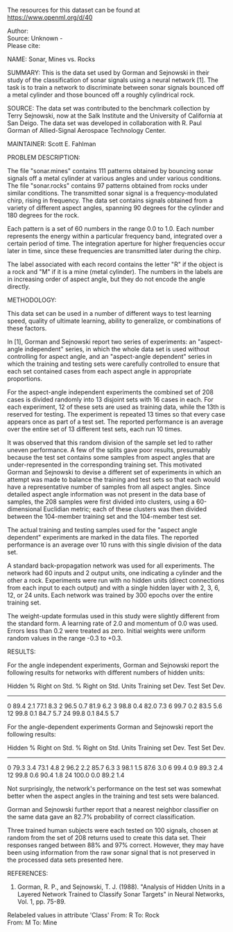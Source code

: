 The resources for this dataset can be found at https://www.openml.org/d/40

Author:   
Source: Unknown -   
Please cite:   

NAME: Sonar, Mines vs. Rocks
 
 SUMMARY: This is the data set used by Gorman and Sejnowski in their study
 of the classification of sonar signals using a neural network [1].  The
 task is to train a network to discriminate between sonar signals bounced
 off a metal cylinder and those bounced off a roughly cylindrical rock.
 
 SOURCE: The data set was contributed to the benchmark collection by Terry
 Sejnowski, now at the Salk Institute and the University of California at
 San Deigo.  The data set was developed in collaboration with R. Paul
 Gorman of Allied-Signal Aerospace Technology Center.
 
 MAINTAINER: Scott E. Fahlman
 
 PROBLEM DESCRIPTION:
 
 The file "sonar.mines" contains 111 patterns obtained by bouncing sonar
 signals off a metal cylinder at various angles and under various
 conditions.  The file "sonar.rocks" contains 97 patterns obtained from
 rocks under similar conditions.  The transmitted sonar signal is a
 frequency-modulated chirp, rising in frequency.  The data set contains
 signals obtained from a variety of different aspect angles, spanning 90
 degrees for the cylinder and 180 degrees for the rock.
 
 Each pattern is a set of 60 numbers in the range 0.0 to 1.0.  Each number
 represents the energy within a particular frequency band, integrated over
 a certain period of time.  The integration aperture for higher frequencies
 occur later in time, since these frequencies are transmitted later during
 the chirp.
 
 The label associated with each record contains the letter "R" if the object
 is a rock and "M" if it is a mine (metal cylinder).  The numbers in the
 labels are in increasing order of aspect angle, but they do not encode the
 angle directly.
 
 METHODOLOGY: 
 
 This data set can be used in a number of different ways to test learning
 speed, quality of ultimate learning, ability to generalize, or combinations
 of these factors.
 
 In [1], Gorman and Sejnowski report two series of experiments: an
 "aspect-angle independent" series, in which the whole data set is used
 without controlling for aspect angle, and an "aspect-angle dependent"
 series in which the training and testing sets were carefully controlled to
 ensure that each set contained cases from each aspect angle in
 appropriate proportions.
 
 For the aspect-angle independent experiments the combined set of 208 cases
 is divided randomly into 13 disjoint sets with 16 cases in each.  For each
 experiment, 12 of these sets are used as training data, while the 13th is
 reserved for testing.  The experiment is repeated 13 times so that every
 case appears once as part of a test set.  The reported performance is an
 average over the entire set of 13 different test sets, each run 10 times.
 
 It was observed that this random division of the sample set led to rather
 uneven performance.  A few of the splits gave poor results, presumably
 because the test set contains some samples from aspect angles that are
 under-represented in the corresponding training set.  This motivated Gorman
 and Sejnowski to devise a different set of experiments in which an attempt
 was made to balance the training and test sets so that each would have a
 representative number of samples from all aspect angles.  Since detailed
 aspect angle information was not present in the data base of samples, the
 208 samples were first divided into clusters, using a 60-dimensional
 Euclidian metric; each of these clusters was then divided between the
 104-member training set and the 104-member test set.  
 
 The actual training and testing samples used for the "aspect angle
 dependent" experiments are marked in the data files.  The reported
 performance is an average over 10 runs with this single division of the
 data set.
 
 A standard back-propagation network was used for all experiments.  The
 network had 60 inputs and 2 output units, one indicating a cylinder and the
 other a rock.  Experiments were run with no hidden units (direct
 connections from each input to each output) and with a single hidden layer
 with 2, 3, 6, 12, or 24 units.  Each network was trained by 300 epochs over
 the entire training set.
 
 The weight-update formulas used in this study were slightly different from
 the standard form.  A learning rate of 2.0 and momentum of 0.0 was used.
 Errors less than 0.2 were treated as zero.  Initial weights were uniform
 random values in the range -0.3 to +0.3.
 
 RESULTS: 
 
 For the angle independent experiments, Gorman and Sejnowski report the
 following results for networks with different numbers of hidden units:
 
 Hidden	% Right on	Std.	% Right on	Std.
 Units	Training set	Dev.	Test Set	Dev.
 ------	------------	----	----------	----
 0	89.4		2.1	77.1		8.3
 2	96.5		0.7	81.9		6.2
 3	98.8		0.4	82.0		7.3
 6	99.7		0.2	83.5		5.6
 12	99.8		0.1	84.7		5.7
 24	99.8		0.1	84.5		5.7
 
 For the angle-dependent experiments Gorman and Sejnowski report the
 following results:
 
 Hidden	% Right on	Std.	% Right on	Std.
 Units	Training set	Dev.	Test Set	Dev.
 ------	------------	----	----------	----
 0	79.3		3.4	73.1		4.8
 2	96.2		2.2	85.7		6.3
 3	98.1		1.5	87.6		3.0
 6	99.4		0.9	89.3		2.4
 12	99.8		0.6	90.4		1.8
 24     100.0		0.0	89.2		1.4
 
 Not surprisingly, the network's performance on the test set was somewhat
 better when the aspect angles in the training and test sets were balanced.
 
 Gorman and Sejnowski further report that a nearest neighbor classifier on
 the same data gave an 82.7% probability of correct classification.
 
 Three trained human subjects were each tested on 100 signals, chosen at
 random from the set of 208 returns used to create this data set.  Their
 responses ranged between 88% and 97% correct.  However, they may have been
 using information from the raw sonar signal that is not preserved in the
 processed data sets presented here.
 
 REFERENCES: 
 
 1. Gorman, R. P., and Sejnowski, T. J. (1988).  "Analysis of Hidden Units
 in a Layered Network Trained to Classify Sonar Targets" in Neural Networks,
 Vol. 1, pp. 75-89.




 Relabeled values in attribute 'Class'
    From: R                       To: Rock                
    From: M                       To: Mine